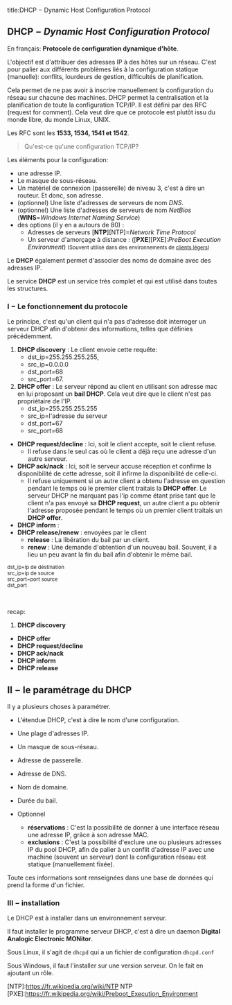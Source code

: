 title:DHCP − Dynamic Host Configuration Protocol

## DHCP − *Dynamic Host Configuration Protocol*

En français: **Protocole de configuration dynamique d'hôte**. 

L'objectif est d'attribuer des adresses IP à des hôtes sur un réseau. 
C'est pour palier aux différents problèmes liés à la configuration statique 
(manuelle): conflits, lourdeurs de gestion, difficultés de planification. 

Cela permet de ne pas avoir à inscrire manuellement la configuration du 
réseau sur chacune des machines. DHCP permet la centralisation et la 
planification de toute la configuration TCP/IP. 
Il est défini par des RFC (request for comment). Cela veut dire que ce 
protocole est plutôt issu du monde libre, du monde Linux, UNIX. 

Les RFC sont les **1533, 1534, 1541 et 1542**. 

> Qu'est-ce qu'une configuration TCP/IP? 

Les éléments pour la configuration: 

* une adresse IP. 
* Le masque de sous-réseau. 
* Un matériel de connexion (passerelle) de niveau 3, 
    c'est à dire un routeur. Et donc, son adresse. 
* (optionnel) Une liste d'adresses de serveurs de nom *DNS*. 
* (optionnel) Une liste d'adresses de serveurs de nom *NetBios* 
    (**WINS**=*Windows Internet Naming Service*)
* des options (il y en a autours de 80) : 
    * Adresses de serveurs [**NTP**][NTP]=*Network Time Protocol*
    * Un serveur d'amorçage à distance : 
        ([**PXE**][PXE]:*PreBoot Execution Environment*)
        <small>(Souvent utilisé dans des environnements de [clients légers][CLILEG])</small>

Le **DHCP** également permet d'associer des noms de domaine avec des adresses 
IP. 

Le service **DHCP** est un service très complet et qui est utilisé dans 
toutes les structures. 

### I − Le fonctionnement du protocole

Le principe, c'est qu'un client qui n'a pas d'adresse doit interroger un 
serveur DHCP afin d'obtenir des informations, telles que définies précédemment. 

1. **DHCP discovery** : Le client envoie cette requête: 
    * dst_ip=255.255.255.255, 
    * src_ip=0.0.0.0
    * dst_port=68
    * src_port=67. 
2. **DHCP offer** : Le serveur répond au client en utilisant son adresse mac 
    en lui proposant un **bail DHCP**. Cela veut dire que le client n'est 
    pas propriétaire de l'IP. 
    * dst_ip=255.255.255.255
    * src_ip=l'adresse du serveur
    * dst_port=67
    * src_port=68
* **DHCP request/decline** : Ici, soit le client accepte, soit le client refuse. 
    * Il refuse dans le seul cas où le client a déjà reçu une adresse d'un 
    autre serveur. 
* **DHCP ack/nack** : Ici, soit le serveur accuse réception et confirme la 
    disponibilité de cette adresse, soit il infirme la disponibilité de 
    celle-ci. 
    * Il refuse uniquement si un autre client a obtenu l'adresse en question 
    pendant le temps où le premier client traitais la **DHCP offer**. 
    Le serveur DHCP ne marquant pas l'ip comme étant prise tant que le 
    client n'a pas envoyé sa **DHCP request**, un autre client a pu obtenir 
    l'adresse proposée pendant le temps où un premier client traitais un **DHCP offer**. 
* **DHCP inform** : 
* **DHCP release/renew** : envoyées par le client
    * **release** : La libération du bail par un client. 
    * **renew** : Une demande d'obtention d'un nouveau bail. Souvent, il a 
    lieu un peu avant la fin du bail afin d'obtenir le même bail. 

<small>dst_ip=ip de déstination <br/>src_ip=ip de source<br/>src_port=port 
source<br/>dst_port</small>

&nbsp;

recap: 

1. **DHCP discovery**
*  **DHCP offer**
*  **DHCP request/decline**
*  **DHCP ack/nack**
*  **DHCP inform**
*  **DHCP release**

## II − le paramétrage du DHCP

Il y a plusieurs choses à paramétrer. 

* L'étendue DHCP, c'est à dire le nom 
d'une configuration. 
* Une plage d'adresses IP. 
* Un masque de sous-réseau. 
* Adresse de passerelle.
* Adresse de DNS.
* Nom de domaine.
* Durée du bail.

* Optionnel 
    * **réservations** : C'est la possibilité de donner 
    à une interface réseau une adresse IP, grâce à son adresse MAC. 
    * **exclusions** : C'est la possibilité d'exclure une ou plusieurs 
        adresses IP du pool DHCP, afin de palier à un conflit d'adresse IP 
        avec une machine (souvent un serveur) dont la configuration 
        réseau est statique (manuellement fixée). 

Toute ces informations sont renseignées dans une base de données qui prend 
la forme d'un fichier. 

### III − installation

Le DHCP est à installer dans un environnement serveur. 

Il faut installer le programme serveur DHCP, c'est à dire un 
daemon **Digital Analogic Electronic MONitor**. 

Sous Linux, il s'agit de `dhcpd` qui a un fichier de configuration `dhcpd.conf`

Sous Windows, il faut l'installer sur une version serveur. 
On le fait en ajoutant un rôle. 

[CLILEG]:https://fr.wikipedia.org/wiki/Client_l%C3%A9ger "Client Léger"
[NTP]:https://fr.wikipedia.org/wiki/NTP NTP
[PXE]:https://fr.wikipedia.org/wiki/Preboot_Execution_Environment

